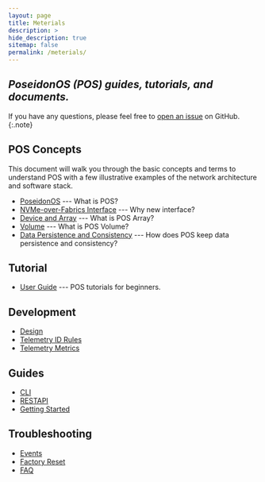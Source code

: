 ```yaml
---
layout: page
title: Meterials
description: >
hide_description: true
sitemap: false
permalink: /meterials/
---
```


## *PoseidonOS (POS) guides, tutorials, and documents.*

If you have any questions, please feel free to [open an issue](https://github.com/poseidonos/poseidonos/issues) on GitHub.
{:.note}

## POS Concepts
This document will walk you through the basic concepts and terms to understand POS with a few illustrative examples of the network architecture and software stack.

- [PoseidonOS](/doc/concepts/poseidonos.md) --- What is POS?
- [NVMe-over-Fabrics Interface](/doc/concepts/nvme_of_interface.md) --- Why new interface?
- [Device and Array](/doc/concepts/device_and_array.md) --- What is POS Array? 
- [Volume](/doc/concepts/volume.md) --- What is POS Volume?
- [Data Persistence and Consistency](/doc/concepts/data_persistence_and_consistency.md) --- How does POS keep data persistence and consistency?

## Tutorial
- [User Guide](/doc/tutorial.md) --- POS tutorials for beginners.

## Development
- [Design](/doc/development/design/log_management.md) 
- [Telemetry ID Rules](/doc/development/telemetry/ID_RULES.md) 
- [Telemetry Metrics](/doc/development/telemetry/METRICS.md) 

## Guides
- [CLI](/doc/guides/cli/poseidonos-cli.md)
- [RESTAPI](/doc/guides/rest_api/README.md)
- [Getting Started](/doc/guides/getting_started/learning_best_practices.md)

## Troubleshooting
- [Events](/doc/troubleshooting/events.md) 
- [Factory Reset](/doc/troubleshooting/factory_reset.md) 
- [FAQ](/doc/troubleshooting/faq.md) 